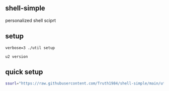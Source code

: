 ## shell-simple

personalized shell sciprt

## setup

`verbose=3 ./util setup`

`u2 version`

## quick setup

````sh
ssurl="https://raw.githubusercontent.com/Truth1984/shell-simple/main/util.sh"; if $(command -v curl &> /dev/null); then curl $ssurl -o util.sh; elif $(command -v wget &> /dev/null); then wget -O util.sh $ssurl; fi; chmod 777 util.sh && ./util.sh setup```
````
